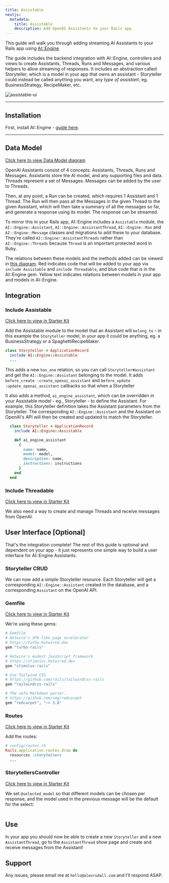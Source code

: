 ```yaml
---
title: Assistable
nextjs:
  metadata:
    title: Assistable
    description: Add OpenAI Assistants to your Rails app.
---
```


This guide will walk you through adding streaming AI Assistants to your Rails app using [AI::Engine](https://insertrobot.com).

The guide includes the backend integration with AI::Engine, controllers and views to create Assistants, Threads, Runs and Messages, and various helpers to allow streaming of responses. It includes an abstraction called Storyteller, which is a model in your app that owns an assistant - Storyteller could instead be called anything you want, any _type of assistant_, eg. BusinessStrategy, RecipeMaker, etc.

![assistable-ui](/images/ai-engine/assistable/assistable-ui.png)

---

## Installation

First, install AI::Engine - [guide here](/docs/installation).

---

## Data Model

[Click here to view Data Model diagram](https://www.tldraw.com/ro/ytRoTCpPne2Tj2I4RW4KV?v=-103,-212,2203,1249&p=page)

OpenAI Assistants consist of 4 concepts: Assistants, Threads, Runs and Messages. Assistants store the AI model, and any supporting files and data. Threads represent a set of Messages. Messages can be added by the user to Threads.

Then, at any point, a Run can be created, which requires 1 Assistant and 1 Thread. The Run will then pass all the Messages in the given Thread to the given Assistant, which will then take a summary of all the messages so far, and generate a response using its model. The response can be streamed.

To mirror this in your Rails app, AI::Engine includes a `Assistable` module, the `AI::Engine::Assistant`, `AI::Engine::AssistantThread`, `AI::Engine::Run` and `AI::Engine::Message` classes and migrations to add these to your database. They're called `AI::Engine::AssistantThreads` rather than `AI::Engine::Threads` because `Thread` is an important protected word in Ruby.

The relations between these models and the methods added can be viewed in [this diagram](https://www.tldraw.com/ro/ytRoTCpPne2Tj2I4RW4KV?v=-103,-212,2203,1249&p=page). Red indicates code that will be added to your app via `include Assistable` and `include Threadable`, and blue code that is in the AI::Engine gem. Yellow text indicates relations between models in your app and models in AI::Engine.

## Integration

### Include Assistable

[Click here to view in Starter Kit](https://github.com/alexrudall/ai-engine-starter-kit/blob/main/app/models/storyteller.rb)

Add the Assistable module to the model that an Assistant will `belong_to` - in this example the `Storyteller` model, in your app it could be anything, eg. a BusinessStrategy or a SpaghettiRecipeMaker.

```ruby
class Storyteller < ApplicationRecord
  include AI::Engine::Assistable
  ...
```

This adds a new `has_one` relation, so you can call `Storyteller#assistant` and get the `AI::Engine::Assistant` belonging to the model. It adds `before_create :create_openai_assistant` and `before_update :update_openai_assistant` callbacks so that when a Storyteller

It also adds a method, `ai_engine_assistant`, which can be overridden in your Assistable model - eg., Storyteller - to define the Assistant. For example, this Storyteller definition takes the Assistant parameters from the Storyteller. The corresponding `AI::Engine::Assistant` and the Assistant on OpenAI's API will then be created and updated to match the Storyteller.

```ruby
  class Storyteller < ApplicationRecord
    include AI::Engine::Assistable

    def ai_engine_assistant
      {
        name: name,
        model: model,
        description: name,
        instructions: instructions
      }
    end
  end
```

### Include Threadable

[Click here to view in Starter Kit](https://github.com/alexrudall/ai-engine-starter-kit/blob/main/app/models/user.rb)

We also need a way to create and manage Threads and receive messages from OpenAI.

## User Interface [Optional]

That's the integration complete! The rest of this guide is optional and dependent on your app - it just represents one simple way to build a user interface for AI::Engine Assistants.

### Storyteller CRUD

We can now add a simple Storyteller resource. Each Storyteller will get a corresponding `AI::Engine::Assistant` created in the database, and a corresponding `Assistant` on the OpenAI API.

### Gemfile

[Click here to view in Starter Kit](https://github.com/alexrudall/ai-engine-starter-kit/blob/main/Gemfile)

We're using these gems:

```ruby
# Gemfile
# Hotwire's SPA-like page accelerator
# https://turbo.hotwired.dev
gem "turbo-rails"

# Hotwire's modest JavaScript framework
# https://stimulus.hotwired.dev
gem "stimulus-rails"

# Use Tailwind CSS
# https://github.com/rails/tailwindcss-rails
gem "tailwindcss-rails"

# The safe Markdown parser.
# https://github.com/vmg/redcarpet
gem "redcarpet", "~> 3.6"
```

### Routes

[Click here to view in Starter Kit](https://github.com/alexrudall/ai-engine-starter-kit/blob/main/config/routes.rb)

Add the routes:

```ruby
# config/routes.rb
Rails.application.routes.draw do
  resources :storytellers
  ...
```

### StorytellersController

[Click here to view in Starter Kit](https://github.com/alexrudall/ai-engine-starter-kit/blob/main/app/controllers/storytellers_controller.rb)

We set `@selected_model` so that different models can be chosen per response, and the model used in the previous message will be the default for the select:

```ruby

```

## Use

In your app you should now be able to create a new `Storyteller` and a new `AssistantThread`, go to the `AssistantThread` show page and create and receive messages from the Assistant!

## Support

Any issues, please email me at `hello@alexrudall.com` and I'll respond ASAP.
